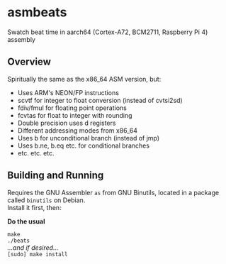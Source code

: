 # asmbeats
Swatch beat time in aarch64 (Cortex-A72, BCM2711, Raspberry Pi 4) assembly

## Overview
Spiritually the same as the x86_64 ASM version, but:  
* Uses ARM's NEON/FP instructions
* scvtf for integer to float conversion (instead of cvtsi2sd)
* fdiv/fmul for floating point operations
* fcvtas for float to integer with rounding
* Double precision uses d registers
* Different addressing modes from x86_64
* Uses b for unconditional branch (instead of jmp)
* Uses b.ne, b.eq etc. for conditional branches
* etc. etc. etc.

## Building and Running
Requires the GNU Assembler `as` from GNU Binutils, located in a package called `binutils` on Debian.  
Install it first, then:  

**Do the usual**  

`make`  
`./beats`  
*...and if desired...*  
`[sudo] make install`
